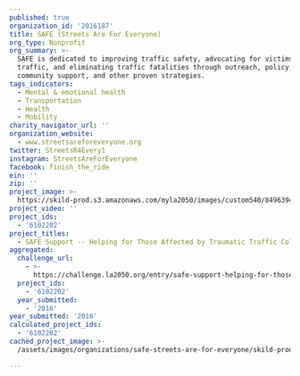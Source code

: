 ```yaml
---
published: true
organization_id: '2016187'
title: SAFE (Streets Are For Everyone)
org_type: Nonprofit
org_summary: >-
  SAFE is dedicated to improving traffic safety, advocating for victims of
  traffic, and eliminating traffic fatalities through outreach, policy,
  community support, and other proven strategies.
tags_indicators:
  - Mental & emotional health
  - Transportation
  - Health
  - Mobility
charity_navigator_url: ''
organization_website:
  - www.streetsareforeveryone.org
twitter: StreetsR4Every1
instagram: StreetsAreForEveryone
facebook: finish_the_ride
ein: ''
zip: ''
project_image: >-
  https://skild-prod.s3.amazonaws.com/myla2050/images/custom540/8496394265741-team91.jpg
project_video: ''
project_ids:
  - '6102202'
project_titles:
  - SAFE Support -- Helping for Those Affected by Traumatic Traffic Collisions
aggregated:
  challenge_url:
    - >-
      https://challenge.la2050.org/entry/safe-support-helping-for-those-affected-by-traumatic-traffic-collisions
  project_ids:
    - '6102202'
  year_submitted:
    - '2016'
year_submitted: '2016'
calculated_project_ids:
  - '6102202'
cached_project_image: >-
  /assets/images/organizations/safe-streets-are-for-everyone/skild-prod.s3.amazonaws.com/myla2050/images/custom540/8496394265741-team91.jpg

---
```

